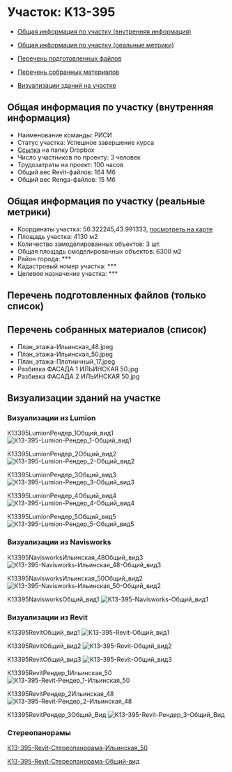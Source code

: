 # Участок: K13-395

* [Общая информация по участку (внутренняя информация)](#Chapter1)

* [Общая информация по участку (реальные метрики)](#Chapter2)

* [Перечень подготовленных файлов](#Chapter3)

* [Перечень собранных материалов](#Chapter4)

* [Визуализации зданий на участке](#Chapter5)

## <a id="Chapter1"></a> Общая информация по участку (внутренняя информация)
+ Наименование команды: РИСИ
+ Статус участка: Успешное завершение курса
+ [Ссылка](https://www.dropbox.com/sh/wvvgv1nw1iqred9/AADlEheMbhQo8ZK_fGGxkZ1Wa/K13_395?dl=0) на папку Dropbox
+ Число участников по проекту: 3 человек
+ Трудозатраты на проект: 100 часов
+ Общий вес Revit-файлов: 164 Мб
+ Общий вес Renga-файлов: 15 Мб
## <a id="Chapter2"></a> Общая информация по участку (реальные метрики)
+ Координаты участка: 56.322245,43.991333, [посмотреть на карте](https://yandex.ru/maps/47/nizhny-novgorod/?ll=43.991333%2C56.322245&z=19)
+ Площадь участка: 4130 м2
+ Количество замоделированных объектов: 3 шт.
+ Общая площадь смоделированных объектов: 6300 м2
+ Район города: *** 
+ Кадастровый номер участка: *** 
+ Целевое назначение участка: *** 
## <a id="Chapter3"></a> Перечень подготовленных файлов (только список)
## <a id="Chapter4"></a> Перечень собранных материалов (список)
+ План_этажа-Ильинская_48.jpeg
+ План_этажа-Ильинская_50.jpeg
+ План_этажа-Плотничный_17.jpeg
+ Разбивка ФАСАДА 1 ИЛЬИНСКАЯ 50.jpg
+ Разбивка ФАСАДА 2 ИЛЬИНСКАЯ 50.jpg
## <a id="Chapter5"></a> Визуализации зданий на участке
### Визуализации из Lumion
К13395LumionРендер_1Общий_вид1
![К13-395-Lumion-Рендер_1-Общий_вид1](/Images/K13_395/К13-395-Lumion-Рендер_1-Общий_вид1_Compressed.jpg)

К13395LumionРендер_2Общий_вид2
![К13-395-Lumion-Рендер_2-Общий_вид2](/Images/K13_395/К13-395-Lumion-Рендер_2-Общий_вид2_Compressed.jpg)

К13395LumionРендер_3Общий_вид3
![К13-395-Lumion-Рендер_3-Общий_вид3](/Images/K13_395/К13-395-Lumion-Рендер_3-Общий_вид3_Compressed.jpg)

К13395LumionРендер_4Общий_вид4
![К13-395-Lumion-Рендер_4-Общий_вид4](/Images/K13_395/К13-395-Lumion-Рендер_4-Общий_вид4_Compressed.jpg)

К13395LumionРендер_5Общий_вид5
![К13-395-Lumion-Рендер_5-Общий_вид5](/Images/K13_395/К13-395-Lumion-Рендер_5-Общий_вид5_Compressed.jpg)

### Визуализации из Navisworks
К13395NavisworksИльинская_48Общий_вид3
![К13-395-Navisworks-Ильинская_48-Общий_вид3](/Images/K13_395/К13-395-Navisworks-Ильинская_48-Общий_вид3_Compressed.jpg)

К13395NavisworksИльинская_50Общий_вид2
![К13-395-Navisworks-Ильинская_50-Общий_вид2](/Images/K13_395/К13-395-Navisworks-Ильинская_50-Общий_вид2_Compressed.jpg)

К13395NavisworksОбщий_вид1
![К13-395-Navisworks-Общий_вид1](/Images/K13_395/К13-395-Navisworks-Общий_вид1_Compressed.jpg)

### Визуализации из Revit
К13395RevitОбщий_вид1
![К13-395-Revit-Общий_вид1](/Images/K13_395/К13-395-Revit-Общий_вид1_Compressed.jpg)

К13395RevitОбщий_вид2
![К13-395-Revit-Общий_вид2](/Images/K13_395/К13-395-Revit-Общий_вид2_Compressed.jpg)

К13395RevitОбщий_вид3
![К13-395-Revit-Общий_вид3](/Images/K13_395/К13-395-Revit-Общий_вид3_Compressed.jpg)

К13395RevitРендер_1Ильинская_50
![К13-395-Revit-Рендер_1-Ильинская_50](/Images/K13_395/К13-395-Revit-Рендер_1-Ильинская_50_Compressed.jpg)

К13395RevitРендер_2Ильинская_48
![К13-395-Revit-Рендер_2-Ильинская_48](/Images/K13_395/К13-395-Revit-Рендер_2-Ильинская_48_Compressed.jpg)

К13395RevitРендер_3Общий_Вид
![К13-395-Revit-Рендер_3-Общий_Вид](/Images/K13_395/К13-395-Revit-Рендер_3-Общий_Вид_Compressed.jpg)

### Стереопанорамы
[К13-395-Revit-Стереопанорама-Ильинская_50](https://pano.autodesk.com/pano.html?url=jpgs/ed92de74-37f2-45a2-a3c5-e284f2129bcc&version=2)

[К13-395-Revit-Стереопанорама-Общий-вид](https://pano.autodesk.com/pano.html?url=jpgs/658f19bc-0036-458c-b79d-da6d2723a040&version=2)

